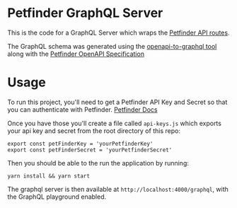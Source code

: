 # Petfinder GraphQL Server
This is the code for a GraphQL Server which wraps the [Petfinder API routes](https://www.petfinder.com/developers/v2/docs).

The GraphQL schema was generated using the [openapi-to-graphql tool](https://github.com/IBM/openapi-to-graphql) along with the [Petfinder OpenAPI Specification](https://api.petfinder.com/openapi.yaml)
 
# Usage
To run this project, you'll need to get a Petfinder API Key and Secret so that you can authenticate with Petfinder. [Petfinder Docs](https://www.petfinder.com/developers/v2/docs/#using-the-api)

Once you have those you'll create a file called `api-keys.js` which exports your api key and secret from the root directory of this repo:
```
export const petFinderKey = 'yourPetfinderKey'
export const petFinderSecret = 'yourPetfinderSecret'
```

Then you should be able to the run the application by running:

```
yarn install && yarn start
```

The graphql server is then available at `http://localhost:4000/graphql`, with the GraphQL playground enabled.
